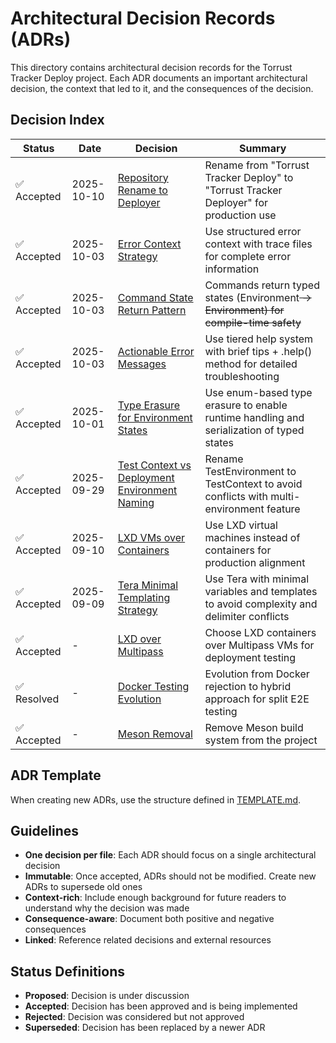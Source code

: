 # Architectural Decision Records (ADRs)

This directory contains architectural decision records for the Torrust Tracker Deploy project. Each ADR documents an important architectural decision, the context that led to it, and the consequences of the decision.

## Decision Index

| Status      | Date       | Decision                                                                                            | Summary                                                                                   |
| ----------- | ---------- | --------------------------------------------------------------------------------------------------- | ----------------------------------------------------------------------------------------- |
| ✅ Accepted | 2025-10-10 | [Repository Rename to Deployer](./repository-rename-to-deployer.md)                                 | Rename from "Torrust Tracker Deploy" to "Torrust Tracker Deployer" for production use     |
| ✅ Accepted | 2025-10-03 | [Error Context Strategy](./error-context-strategy.md)                                               | Use structured error context with trace files for complete error information              |
| ✅ Accepted | 2025-10-03 | [Command State Return Pattern](./command-state-return-pattern.md)                                   | Commands return typed states (Environment<S> → Environment<T>) for compile-time safety    |
| ✅ Accepted | 2025-10-03 | [Actionable Error Messages](./actionable-error-messages.md)                                         | Use tiered help system with brief tips + .help() method for detailed troubleshooting      |
| ✅ Accepted | 2025-10-01 | [Type Erasure for Environment States](./type-erasure-for-environment-states.md)                     | Use enum-based type erasure to enable runtime handling and serialization of typed states  |
| ✅ Accepted | 2025-09-29 | [Test Context vs Deployment Environment Naming](./test-context-vs-deployment-environment-naming.md) | Rename TestEnvironment to TestContext to avoid conflicts with multi-environment feature   |
| ✅ Accepted | 2025-09-10 | [LXD VMs over Containers](./lxd-vm-over-containers.md)                                              | Use LXD virtual machines instead of containers for production alignment                   |
| ✅ Accepted | 2025-09-09 | [Tera Minimal Templating Strategy](./tera-minimal-templating-strategy.md)                           | Use Tera with minimal variables and templates to avoid complexity and delimiter conflicts |
| ✅ Accepted | -          | [LXD over Multipass](./lxd-over-multipass.md)                                                       | Choose LXD containers over Multipass VMs for deployment testing                           |
| ✅ Resolved | -          | [Docker Testing Evolution](./docker-testing-evolution.md)                                           | Evolution from Docker rejection to hybrid approach for split E2E testing                  |
| ✅ Accepted | -          | [Meson Removal](./meson-removal.md)                                                                 | Remove Meson build system from the project                                                |

## ADR Template

When creating new ADRs, use the structure defined in [TEMPLATE.md](./TEMPLATE.md).

## Guidelines

- **One decision per file**: Each ADR should focus on a single architectural decision
- **Immutable**: Once accepted, ADRs should not be modified. Create new ADRs to supersede old ones
- **Context-rich**: Include enough background for future readers to understand why the decision was made
- **Consequence-aware**: Document both positive and negative consequences
- **Linked**: Reference related decisions and external resources

## Status Definitions

- **Proposed**: Decision is under discussion
- **Accepted**: Decision has been approved and is being implemented
- **Rejected**: Decision was considered but not approved
- **Superseded**: Decision has been replaced by a newer ADR
